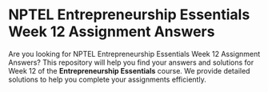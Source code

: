 # NPTEL Entrepreneurship Essentials Week 12 Assignment Answers

Are you looking for NPTEL Entrepreneurship Essentials Week 12 Assignment Answers? This repository will help you find your answers and solutions for Week 12 of the **Entrepreneurship Essentials** course. We provide detailed solutions to help you complete your assignments efficiently.